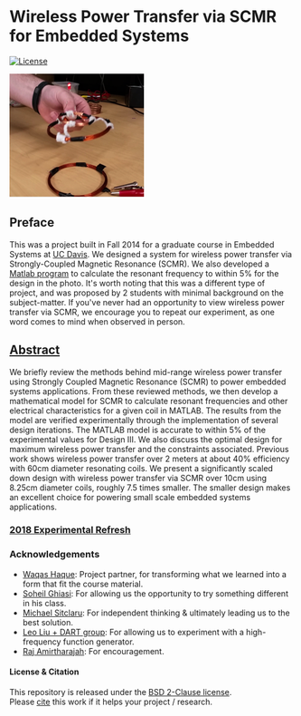 # Wireless Power Transfer via SCMR for Embedded Systems
[![License](https://img.shields.io/badge/license-BSD-0000ff.svg?style=plastic)](LICENSE)

![image](SCMR.png)

## Preface
This was a project built in Fall 2014 for a graduate course in Embedded Systems at [UC Davis](http://www.ece.ucdavis.edu). We designed a system for wireless power transfer via Strongly-Coupled Magnetic Resonance (SCMR). We also developed a [Matlab program](SCMR.m) to calculate the resonant frequency to within 5% for the design in the photo. It's worth noting that this was a different type of project, and was proposed by 2 students with minimal background on the subject-matter. If you've never had an opportunity to view wireless power transfer via SCMR, we encourage you to repeat our experiment, as one word comes to mind when observed in person.

## [Abstract](SCMR4EmbdSys.pdf)
We briefly review the methods behind mid-range wireless power transfer using Strongly Coupled Magnetic Resonance (SCMR) to power embedded systems applications. From these reviewed methods, we then develop a mathematical model for SCMR to calculate resonant frequencies and other electrical characteristics for a given coil in MATLAB. The results from the model are verified experimentally through the implementation of several design iterations. The MATLAB model is accurate to within 5% of the experimental values for Design III. We also discuss the optimal design for maximum wireless power transfer and the constraints associated. Previous work shows wireless power transfer over 2 meters at about 40% efficiency with 60cm diameter resonating coils. We present a significantly scaled down design with wireless power transfer via SCMR over 10cm using 8.25cm diameter coils, roughly 7.5 times smaller. The smaller design makes an excellent choice for powering small scale embedded systems applications.

### [2018 Experimental Refresh](Refresh.md)

### Acknowledgements
* [Waqas Haque](https://www.linkedin.com/in/waqas-haque-651b2231/): Project partner, for transforming what we learned into a form that fit the course material.
* [Soheil Ghiasi](http://www.ece.ucdavis.edu/~soheil/): For allowing us the opportunity to try something different in his class.
* [Michael Sitclaru](https://www.linkedin.com/in/michael-sticlaru-15626310/): For independent thinking & ultimately leading us to the best solution.
* [Leo Liu + DART group](https://faculty.engineering.ucdavis.edu/liu/): For allowing us to experiment with a high-frequency function generator.
* [Raj Amirtharajah](http://www.ece.ucdavis.edu/~ramirtha/promotion/amirtharajah_record.html): For encouragement.

#### License & Citation
This repository is released under the [BSD 2-Clause license](LICENSE).  
Please [cite](Citation.md) this work if it helps your project / research.
